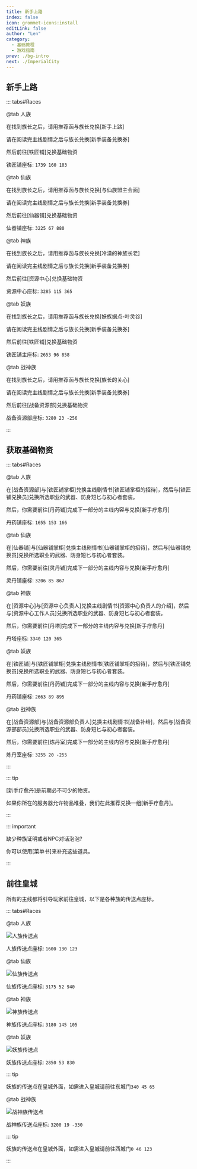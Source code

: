 ```yaml
---
title: 新手上路
index: false
icon: grommet-icons:install
editLink: false
author: "Len"
category:
  - 基础教程
  - 游戏指南
prev: ./bg-intro
next: ./ImperialCity
---
```


## 新手上路

::: tabs#Races

@tab 人族

在找到族长之后，请用推荐函与族长兑换[新手上路]

请在阅读完主线剧情之后与族长兑换[新手装备兑换券]

然后前往[铁匠铺]兑换基础物资



铁匠铺座标: `1739 160 103`

@tab 仙族

在找到族长之后，请用推荐函与族长兑换[与仙族盟主会面]

请在阅读完主线剧情之后与族长兑换[新手装备兑换券]

然后前往[仙器铺]兑换基础物资



仙器铺座标: `3225 67 880`

@tab 神族

在找到族长之后，请用推荐函与族长兑换[冷漠的神族长老]

请在阅读完主线剧情之后与族长兑换[新手装备兑换券]

然后前往[资源中心]兑换基础物资



资源中心座标: `3285 115 365`

@tab 妖族

在找到族长之后，请用推荐函与族长兑换[妖族据点-叶灵谷]

请在阅读完主线剧情之后与族长兑换[新手装备兑换券]

然后前往[铁匠铺]兑换基础物资



铁匠铺主座标: `2653 96 858`



@tab 战神族

在找到族长之后，请用推荐函与族长兑换[族长的关心]

请在阅读完主线剧情之后与族长兑换[新手装备兑换券]

然后前往[战备资源部]兑换基础物资



战备资源部座标: `3280 23 -256`

:::



## 获取基础物资

::: tabs#Races

@tab 人族

在[战备资源部]与[铁匠铺掌柜]兑换主线剧情书[铁匠铺掌柜的招待]，然后与[铁匠铺兑换员]兑换所选职业的武器、防身短匕与初心者套装。

然后，你需要前往[丹药铺]完成下一部分的主线内容与兑换[新手疗愈丹]

丹药铺座标: `1655 153 166`

@tab 仙族

在[仙器铺]与[仙器铺掌柜]兑换主线剧情书[仙器铺掌柜的招待]，然后与[仙器铺兑换员]兑换所选职业的武器、防身短匕与初心者套装。

然后，你需要前往[灵丹铺]完成下一部分的主线内容与兑换[新手疗愈丹]

灵丹铺座标: `3206 85 867`

@tab 神族

在[资源中心]与[资源中心负责人]兑换主线剧情书[资源中心负责人的介绍]，然后与[资源中心工作人员]兑换所选职业的武器、防身短匕与初心者套装。

然后，你需要前往[丹塔]完成下一部分的主线内容与兑换[新手疗愈丹]

丹塔座标: `3340 120 365`

@tab 妖族

在[铁匠铺]与[铁匠铺掌柜]兑换主线剧情书[铁匠铺掌柜的招待]，然后与[铁匠铺兑换员]兑换所选职业的武器、防身短匕与初心者套装。

然后，你需要前往[丹药铺]完成下一部分的主线内容与兑换[新手疗愈丹]

丹药铺座标: `2663 89 895`



@tab 战神族

在[战备资源部]与[战备资源部负责人]兑换主线剧情书[战备补给]，然后与[战备资源部部员]兑换所选职业的武器、防身短匕与初心者套装。

然后，你需要前往[炼丹室]完成下一部分的主线内容与兑换[新手疗愈丹]

炼丹室座标: `3255 20 -255`

:::

::: tip 

[新手疗愈丹]是前期必不可少的物资。

如果你所在的服务器允许物品堆叠，我们在此推荐兑换一组[新手疗愈丹]。

 :::

::: important 

缺少种族证明或者NPC对话泡泡?

你可以使用[菜单书]来补充这些道具。

 :::



## 前往皇城

所有的主线都将引导玩家前往皇城，以下是各种族的传送点座标。

::: tabs#Races

@tab 人族

![人族传送点](https://s21.ax1x.com/2024/12/23/pAXDe3t.png)

人族传送点座标: `1600 130 123`

@tab 仙族

![仙族传送点](https://s21.ax1x.com/2024/12/23/pAXDmgP.png)

仙族传送点座标: `3175 52 940`

@tab 神族

![神族传送点](https://s21.ax1x.com/2024/12/23/pAXDnjf.png)

神族传送点座标: `3180 145 105`

@tab 妖族

![妖族传送点](https://s21.ax1x.com/2024/12/23/pAXDKu8.png)

妖族传送点座标: `2850 53 830`

::: tip 

妖族的传送点在皇城外面，如需进入皇城请前往东城门`340 45 65`

@tab 战神族

![战神族传送点](https://s21.ax1x.com/2024/12/23/pAXDMDS.png)

战神族传送点座标: `3200 19 -330`

::: tip 

妖族的传送点在皇城外面，如需进入皇城请前往西城门`0 46 123`

:::

